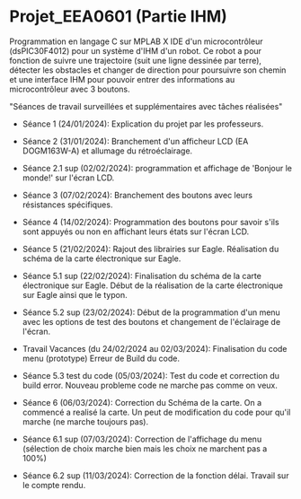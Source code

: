 # Projet_EEA0601 (Partie IHM)

Programmation en langage C sur MPLAB X IDE d'un microcontrôleur (dsPIC30F4012) pour un système d'IHM d'un robot.
Ce robot a pour fonction de suivre une trajectoire (suit une ligne dessinée par terre), détecter les obstacles et changer de direction pour poursuivre son chemin et une interface IHM pour pouvoir entrer des informations au microcontrôleur avec 3 boutons.

"Séances de travail surveillées et supplémentaires avec tâches réalisées"

* Séance 1 (24/01/2024):
      Explication du projet par les professeurs.
  
* Séance 2 (31/01/2024):
      Branchement d'un afficheur LCD (EA DOGM163W-A) et allumage du rétroéclairage.

* Séance 2.1 sup (02/02/2024):
      programmation et affichage de 'Bonjour le monde!' sur l'écran LCD.
  
* Séance 3 (07/02/2024):
      Branchement des boutons avec leurs résistances spécifiques.

* Séance 4 (14/02/2024):
      Programmation des boutons pour savoir s'ils sont appuyés ou non en affichant leurs états sur l'écran LCD.

* Séance 5 (21/02/2024):
      Rajout des librairies sur Eagle.
      Réalisation du schéma de la carte électronique sur Eagle.

* Séance 5.1 sup (22/02/2024):
      Finalisation du schéma de la carte électronique sur Eagle.
      Début de la réalisation de la carte électronique sur Eagle ainsi que le typon.
* Séance 5.2 sup (23/02/2024):
      Début de la programmation d'un menu avec les options de test des boutons et changement de l'éclairage de l'écran.

* Travail Vacances (du 24/02/2024 au 02/03/2024):
      Finalisation du code menu (prototype)
      Erreur de Build du code.

* Séance 5.3 test du code (05/03/2024):
      Test du code et correction du build error.
      Nouveau probleme code ne marche pas comme on veux.

* Séance 6 (06/03/2024):
      Correction du Schéma de la carte.
      On a commencé a realisé la carte.
      Un peut de modification du code pour qu'il marche (ne marche toujours pas).

* Séance 6.1 sup (07/03/2024):
      Correction de l'affichage du menu (sélection de choix marche bien mais les choix ne marchent pas a 100%)

* Séance 6.2 sup (11/03/2024):
      Correction de la fonction délai.
      Travail sur le compte rendu.
       




